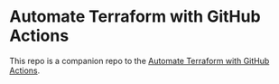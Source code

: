 # Automate Terraform with GitHub Actions



This repo is a companion repo to the [Automate Terraform with GitHub Actions](https://learn.hashicorp.com/tutorials/terraform/github-actions?in=terraform/automation).
